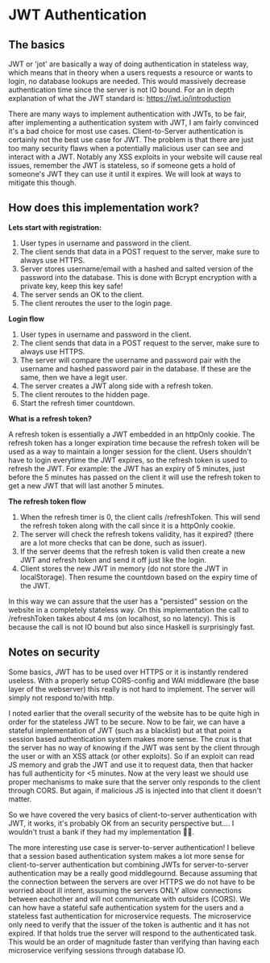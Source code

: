 # JWT Authentication
## The basics
JWT or 'jot' are basically a way of doing authentication in stateless way, which means that in theory when a users requests a resource or wants to login, no database lookups are needed. This would massively decrease authentication time since the server is not IO bound. For an in depth explanation of what the JWT standard is: https://jwt.io/introduction

There are many ways to implement authentication with JWTs, to be fair, after implementing a authentication system with JWT, I am fairly convinced it's a bad choice for most use cases. Client-to-Server authentication is certainly not the best use case for JWT. The problem is that there are just too many security flaws when a potentially malicious user can see and interact with a JWT. Notably any XSS exploits in your website will cause real issues, remember the JWT is stateless, so if someone gets a hold of someone's JWT they can use it until it expires. We will look at ways to mitigate this though.

## How does this implementation work?
**Lets start with registration:**
1. User types in username and password in the client.
2. The client sends that data in a POST request to the server, make sure to always use HTTPS.
3. Server stores username/email with a hashed and salted version of the password into the database. This is done with Bcrypt encryption with a private key, keep this key safe!
4. The server sends an OK to the client.
5. The client reroutes the user to the login page.

**Login flow**

1. User types in username and password in the client.
2. The client sends that data in a POST request to the server, make sure to always use HTTPS.
3. The server will compare the username and password pair with the username and hashed password pair in the database. If these are the same, then we have a legit user.
4. The server creates a JWT along side with a refresh token.
5. The client reroutes to the hidden page.
6. Start the refresh timer countdown.

**What is a refresh token?**

A refresh token is essentially a JWT embedded in an httpOnly cookie. The refresh token has a longer expiration time because the refresh token will be used as a way to maintain a longer session for the client. Users shouldn't have to login everytime the JWT expires, so the refresh token is used to refresh the JWT. For example: the JWT has an expiry of 5 minutes, just before the 5 minutes has passed on the client it will use the refresh token to get a new JWT that will last another 5 minutes. 

**The refresh token flow**

1. When the refresh timer is 0, the client calls /refreshToken. This will send the refresh token along with the call since it is a httpOnly cookie.
2. The server will check the refresh tokens validity, has it expired? (there are a lot more checks that can be done, such as issuer).
3. If the server deems that the refresh token is valid then create a new JWT and refresh token and send it off just like the login.
4. Client stores the new JWT in memory (do not store the JWT in localStorage). Then resume the countdown based on the expiry time of the JWT.

In this way we can assure that the user has a "persisted" session on the website in a completely stateless way. On this implementation the call to /refreshToken takes about 4 ms (on localhost, so no latency). This is because the call is not IO bound but also since Haskell is surprisingly fast.

## Notes on security
Some basics, JWT has to be used over HTTPS or it is instantly rendered useless. With a properly setup CORS-config and WAI middleware (the base layer of the webserver) this really is not hard to implement. The server will simply not respond to/with http.

I noted earlier that the overall security of the website has to be quite high in order for the stateless JWT to be secure. Now to be fair, we can have a stateful implementation of JWT (such as a blacklist) but at that point a session based authentication system makes more sense. The crux is that the server has no way of knowing if the JWT was sent by the client through the user or with an XSS attack (or other exploits). So if an exploit can read JS memory and grab the JWT and use it to request data, then that hacker has full authenticity for <5 minutes. Now at the very least we should use proper mechanisms to make sure that the server only responds to the client through CORS. But again, if malicious JS is injected into that client it doesn't matter.

So we have covered the very basics of client-to-server authentication with JWT, it works, it's probably OK from an security perspective but.... I wouldn't trust a bank if they had my implementation :man_shrugging:.

The more interesting use case is server-to-server authentication! I believe that a session based authentication system makes a lot more sense for client-to-server authentication but combining JWTs for server-to-server authentication may be a really good middlegournd. Because assuming that the connection between the servers are over HTTPS we do not have to be worried about ill intent, assuming the servers ONLY allow connections between eachother and will not communicate with outsiders (CORS). We can how have a stateful safe authentication system for the users and a stateless fast authentication for microservice requests. The microservice only need to verify that the issuer of the token is authentic and it has not expired. If that holds true the server will respond to the authenticated task. This would be an order of magnitude faster than verifying than having each microservice verifying sessions through database IO. 

